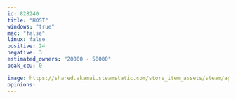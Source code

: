 ```yaml
---
id: 828240
title: "HOST"
windows: "true"
mac: "false"
linux: false
positive: 24
negative: 3
estimated_owners: "20000 - 50000"
peak_ccu: 0

image: https://shared.akamai.steamstatic.com/store_item_assets/steam/apps/828240/header.jpg?t=1729875767
opinions:
---
```

